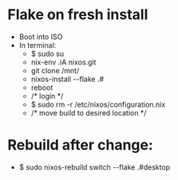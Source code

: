 # Flake on fresh install
- Boot into ISO
- In terminal:
  - $ sudo su
  - nix-env .iA nixos.git
  - git clone <repo url> /mnt/<path>
  - nixos-install --flake .#<host>
  - reboot
  - /* login */
  - $ sudo rm -r /etc/nixos/configuration.nix
  - /* move build to desired location */


# Rebuild after change:
- $ sudo nixos-rebuild switch --flake .#desktop
